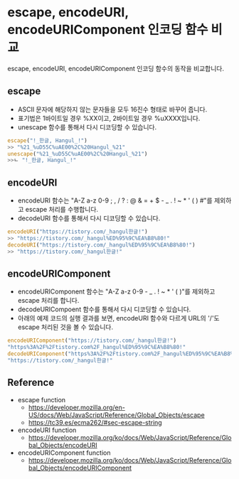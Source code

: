# escape, encodeURI, encodeURIComponent 인코딩 함수 비교

escape, encodeURI, encodeURIComponent 인코딩 함수의 동작을 비교합니다.



## escape

* ASCII 문자에 해당하지 않는 문자들을 모두 16진수 형태로 바꾸어 줍니다.
* 표기법은 1바이트일 경우 %XX이고, 2바이트일 경우 %uXXXX입니다.
* unescape 함수를 통해서 다시 디코딩할 수 있습니다.

```javascript
escape("!_한글, Hangul_!")
>> "%21_%uD55C%uAE00%2C%20Hangul_%21"
unescape("%21_%uD55C%uAE00%2C%20Hangul_%21")
>>ㄴ "!_한글, Hangul_!"
```



## encodeURI

* encodeURI 함수는 "A-Z a-z 0-9 ; , / ? : @ & = + $ - _ . ! ~ * ' ( ) #"를 제외하고 escape 처리를 수행합니다.
* decodeURI 함수를 통해서 다시 디코딩할 수 있습니다.

```javascript
encodeURI("https://tistory.com/_hangul한글!")
>> "https://tistory.com/_hangul%ED%95%9C%EA%B8%80!"
decodeURI("https://tistory.com/_hangul%ED%95%9C%EA%B8%80!")
>> "https://tistory.com/_hangul한글!"
```



## encodeURIComponent

* encodeURIComponent 함수는 "A-Z a-z 0-9 - _ . ! ~ * ' ( )"를 제외하고 escape 처리를 합니다.
* decodeURICompoent 함수를 통해서  다시 디코딩할 수 있습니다.
* 아래의 예제 코드의 실행 결과를 보면, encodeURI 함수와 다르게 URL의 '/'도 escape 처리된 것을 볼 수 있습니다.

```javascript
encodeURIComponent("https://tistory.com/_hangul한글!")
"https%3A%2F%2Ftistory.com%2F_hangul%ED%95%9C%EA%B8%80!"
decodeURIComponent("https%3A%2F%2Ftistory.com%2F_hangul%ED%95%9C%EA%B8%80!")
"https://tistory.com/_hangul한글!"
```



## Reference

* escape function
  * https://developer.mozilla.org/en-US/docs/Web/JavaScript/Reference/Global_Objects/escape
  * https://tc39.es/ecma262/#sec-escape-string
* encodeURI function
  * https://developer.mozilla.org/ko/docs/Web/JavaScript/Reference/Global_Objects/encodeURI
* encodeURIComponent function
  * https://developer.mozilla.org/ko/docs/Web/JavaScript/Reference/Global_Objects/encodeURIComponent


